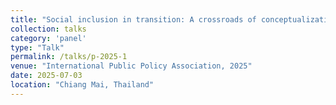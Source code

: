 ```yaml
---
title: "Social inclusion in transition: A crossroads of conceptualization, measurement, and policy in global contexts"
collection: talks
category: 'panel' 
type: "Talk"
permalink: /talks/p-2025-1
venue: "International Public Policy Association, 2025"
date: 2025-07-03
location: "Chiang Mai, Thailand"
---
```

